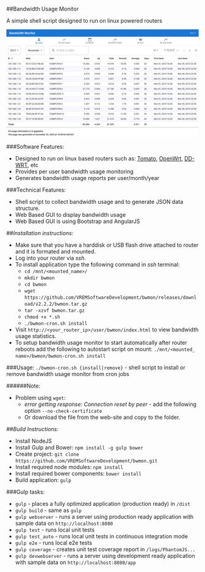 ##Bandwidth Usage Monitor

A simple shell script designed to run on linux powered routers

![Sample Usage by User Screenshot](https://github.com/VREMSoftwareDevelopment/bwmon/raw/master/screenshots/UsageByUserData.jpg "Sample Usage by User Screenshot")

###Software Features:
- Designed to run on linux based routers such as: [Tomato](https://en.wikipedia.org/wiki/Tomato_firmware), [OpenWrt](https://en.wikipedia.org/wiki/OpenWrt), [DD-WRT](https://en.wikipedia.org/wiki/DD-WRT), etc
- Provides per user bandwidth usage monitoring
- Generates bandwidth usage reports per user/month/year

###Technical Features:
- Shell script to collect bandwidth usage and to generate JSON data structure.
- Web Based GUI to display bandwidth usage
- Web Based GUI is using Bootstrap and AngularJS

##*Installation instructions:*
- Make sure that you have a harddisk or USB flash drive attached to router and it is formated and mounted.
- Log into your router via *ssh*.
- To install application type the following command in *ssh* terminal:
	- `cd /mnt/<mounted_name>/`
	- `mkdir bwmon`
	- `cd bwmon`
	- `wget https://github.com/VREMSoftwareDevelopment/bwmon/releases/download/v2.2.2/bwmon.tar.gz`
	- `tar -xzvf bwmon.tar.gz`
	- `chmod +x *.sh`
	- `./bwmon-cron.sh install`
- Visit `http://<your_router_ip>/user/bwmon/index.html` to view bandwidth usage statistics.
- To setup bandwidth usage monitor to start automatically after router reboots add the following to autostart script on mount: `./mnt/<mounted_ name>/bwmon/bwmon-cron.sh install`

###Usage:
`./bwmon-cron.sh {install|remove}` - shell script to install or remove bandwidth usage monitor from cron jobs

######Note:
- Problem using `wget`:
	- *error getting response: Connection reset by peer* - add the following option `--no-check-certificate`
	- Or download the file from the web-site and copy to the folder.

##*Build Instructions:*
- Install NodeJS
- Install Gulp and Bower: `npm install -g gulp bower`
- Create project: `git clone https://github.com/VREMSoftwareDevelopment/bwmon.git`
- Install required node modules: `npm install`
- Install required bower components: `bower install`
- Build application: `gulp`

###Gulp tasks:
- `gulp` - places a fully optimized application (production ready) in `/dist`
- `gulp build`  - same as `gulp`
- `gulp webserver` - runs a server using production ready application with sample data on `http://localhost:8080`
- `gulp test` - runs local unit tests
- `gulp test_auto` - runs local unit tests in continuous integration mode
- `gulp e2e` - runs local e2e tests
- `gulp coverage` - creates unit test coverage report in `/logs/PhantomJS...`
- `gulp devwebserver` - runs a server using development ready application with sample data on `http://localhost:8080/app`

